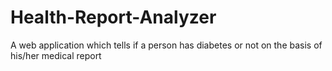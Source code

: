 # Health-Report-Analyzer
A web application which tells if a person has diabetes or not on the basis of his/her medical report
